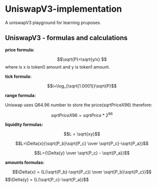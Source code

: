 
# UniswapV3-implementation
A uniswapV3 playground for learning pruposes.

## UniswapV3 - formulas and calculations

**price formula:**

$$\sqrt{P}=\sqrt{y/x} $$
where is x is token0 amount and y is token1 amount.

**tick formula:**

$$i=\log_{\sqrt{1.0001}}\sqrt{P}$$

**range formula:**

Uniswap uses Q64.96 number to store the price(sqrtPriceX96)
therefore:

$$ sqrtPriceX96 = sqrtPrice * 2^{96}$$

**liquidity formulas:**

$$L = \sqrt{xy}$$

$$L=\Delta{x}{\sqrt{P_b}\sqrt{P_c} \over \sqrt{P_c}-\sqrt{P_a}}$$

$$L={\Delta{y} \over \sqrt{P_c} - \sqrt{P_a}}$$

**amounts formulas:**

$$\Delta{x} = {L(\sqrt{P_b}-\sqrt{P_c}) \over \sqrt{P_b}\sqrt{P_c}}$$
$$\Delta{y} = {L(\sqrt{P_c}-\sqrt{P_a})$$



